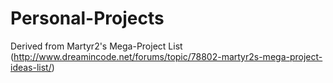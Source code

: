 # Personal-Projects
Derived from Martyr2's Mega-Project List (http://www.dreamincode.net/forums/topic/78802-martyr2s-mega-project-ideas-list/)
